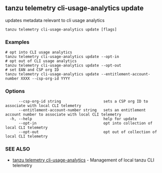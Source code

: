 ## tanzu telemetry cli-usage-analytics update

updates metadata relevant to cli usage analytics

```
tanzu telemetry cli-usage-analytics update [flags]
```

### Examples

```
# opt into CLI usage analytics
tanzu telemetry cli-usage-analytics update --opt-in
# opt out of CLI usage analytics
tanzu telemetry cli-usage-analytics update --opt-out
# set EAN and CSP org ID
tanzu telemetry cli-usage-analytics update --entitlement-account-number XXXX --csp-org-id YYYY
```

### Options

```
      --csp-org-id string                   sets a CSP org ID to associate with local CLI telemetry
      --entitlement-account-number string   sets an entitlement account number to associate with local CLI telemetry
  -h, --help                                help for update
      --opt-in                              opt into collection of local CLI telemetry
      --opt-out                             opt out of collection of local CLI telemetry
```

### SEE ALSO

* [tanzu telemetry cli-usage-analytics](tanzu_telemetry_cli-usage-analytics.md)	 - Management of local tanzu CLI telemetry

